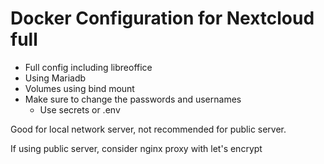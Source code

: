 # Docker Configuration for Nextcloud full

 * Full config including libreoffice
 * Using Mariadb
 * Volumes using bind mount
 * Make sure to change the passwords and usernames
   - Use secrets or .env

Good for local network server, not recommended for public server.

If using public server, consider nginx proxy with let's encrypt
